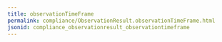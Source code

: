 ```yaml
---
title: observationTimeFrame
permalink: compliance/ObservationResult.observationTimeFrame.html
jsonid: compliance_observationresult_observationtimeframe
---
```


